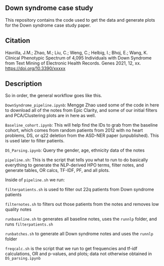 ## Down syndrome case study

This repository contains the code used to get the data and generate plots for the Down syndrome case study paper.

## Citation

Havrilla, J.M.; Zhao, M.; Liu, C.; Weng, C.; Helbig, I.; Bhoj, E.; Wang, K. Clinical Phenotypic Spectrum of 4,095 Individuals with Down Syndrome from Text Mining of Electronic Health Records. Genes 2021, 12, xx. https://doi.org/10.3390/xxxxx

## Description

So in order, the general workflow goes like this.

`DownSyndrome_pipeline.ipynb`: Mengge Zhao used some of the code in here to download all of the notes from Epic Clarity, and some of our initial filters and PCA/Clustering plots are in here as well.

`Baseline_cohort.ipynb`: This will help find the IDs to grab from the baseline cohort, which comes from random patients from 2012 with no heart problems, DS, or q22 deletion from the ASD-NER paper (unpublished).  This is used later to filter patients.

`DS_Parsing.ipynb`: Query the gender, age, ethnicity data of the notes

`pipeline.sh`: This is the script that tells you what to run to do basically everything to generate the NLP-derived HPO terms, filter notes, and generate tables, OR calcs, TF-IDF, PF, and all plots.

Inside of `pipeline.sh` we run:

`filterpatients.sh` is used to filter out 22q patients from Down syndrome patients

`filternotes.sh` to filters out those patients from the notes and removes low quality notes

`runbaseline.sh` to generates all baseline notes, uses the `runnlp` folder, and runs `filterpatients.sh`

`runbatches.sh` to generate all Down syndrome notes and uses the `runnlp` folder

`freqcalc.sh` is the script that we run to get frequencies and tf-idf calculations, OR and p-values, and plots; data not otherwise obtained in `DS_parsing.ipynb`
